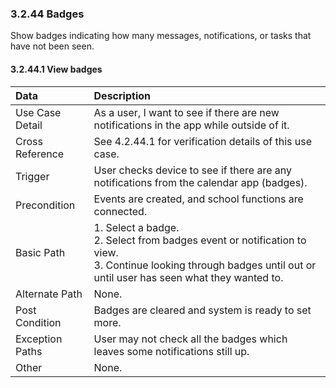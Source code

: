 ### 3.2.44 Badges

Show badges indicating how many messages, notifications, or tasks that have not been seen.

#### 3.2.44.1 View badges

| Data          | Description |
|:--------------| :--------------|
|Use Case Detail| As a user, I want to see if there are new notifications in the app while outside of it.|
|Cross Reference | See 4.2.44.1 for verification details of this use case.|
|Trigger        | User checks device to see if there are any notifications from the calendar app (badges).|
|Precondition   | Events are created, and school functions are connected.|
|Basic Path     | 1. Select a badge. <br/>2. Select from badges event or notification to view. <br/>3. Continue looking through badges until out or until user has seen what they wanted to.<br/>|
|Alternate Path |None.|
|Post Condition | Badges are cleared and system is ready to set more.|
|Exception Paths| User may not check all the badges which leaves some notifications still up.|
|Other          |None.|

